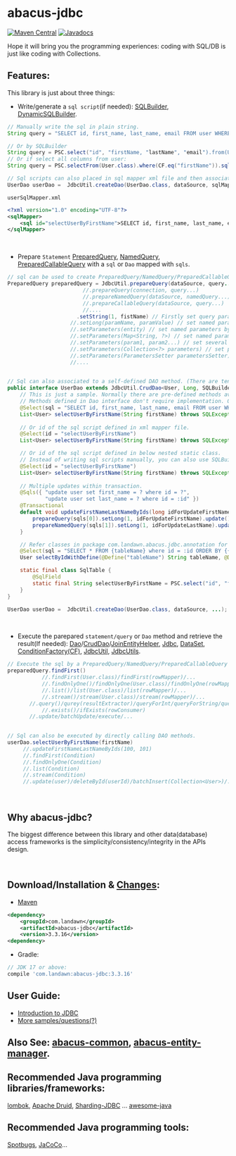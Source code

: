 # abacus-jdbc

[![Maven Central](https://img.shields.io/maven-central/v/com.landawn/abacus-jdbc.svg)](https://maven-badges.herokuapp.com/maven-central/com.landawn/abacus-jdbc/)
[![Javadocs](https://img.shields.io/badge/javadoc-3.3.16-brightgreen.svg)](https://www.javadoc.io/doc/com.landawn/abacus-jdbc/3.3.16/index.html)

Hope it will bring you the programming experiences: coding with SQL/DB is just like coding with Collections.

## Features:

This library is just about three things:

*  Write/generate a `sql script`(if needed): [SQLBuilder](https://htmlpreview.github.io/?https://github.com/landawn/abacus-jdbc/blob/master/docs/SQLBuilder_view.html), 
[DynamicSQLBuilder](https://htmlpreview.github.io/?https://github.com/landawn/abacus-jdbc/blob/master/docs/DynamicSQLBuilder_view.html).

```java
// Manually write the sql in plain string.
String query = "SELECT id, first_name, last_name, email FROM user WHERE first_Name = ?";

// Or by SQLBuilder
String query = PSC.select("id", "firstName, "lastName", "email").from(User.class).where(CF.eq("firstName")).sql();
// Or if select all columns from user:
String query = PSC.selectFrom(User.class).where(CF.eq("firstName")).sql();

// Sql scripts can also placed in sql mapper xml file and then associated with a DAO object.
UserDao userDao =  JdbcUtil.createDao(UserDao.class, dataSource, sqlMapper);
```
`userSqlMapper.xml`
```xml
<?xml version="1.0" encoding="UTF-8"?>
<sqlMapper>
	<sql id="selectUserByFirstName">SELECT id, first_name, last_name, email FROM user WHERE first_Name = ?</sql>
</sqlMapper>
```

<br />

*  Prepare `Statement` [PreparedQuery](https://htmlpreview.github.io/?https://github.com/landawn/abacus-jdbc/blob/master/docs/PreparedQuery_view.html), 
[NamedQuery](https://htmlpreview.github.io/?https://github.com/landawn/abacus-jdbc/blob/master/docs/NamedQuery_view.html), 
[PreparedCallableQuery](https://htmlpreview.github.io/?https://github.com/landawn/abacus-jdbc/blob/master/docs/PreparedCallableQuery_view.html) with a `sql` or `Dao` mapped with `sqls`.

```java
// sql can be used to create PreparedQuery/NamedQuery/PreparedCallableQuery
PreparedQuery preparedQuery = JdbcUtil.prepareQuery(dataSource, query...); 
			            //.prepareQuery(connection, query...)		
			            //.prepareNamedQuery(dataSource, namedQuery...)									   
			            //.prepareCallableQuery(dataSource, query...)									   
			            //....	
				      .setString(1, fistName) // Firstly set query parameters, if needed.
				    //.setLong(paramName, paramValue) // set named parameters for NamedQuery/PreparedCallableQuery.
				    //.setParameters(entity) // set named parameters by entity with getter/setter methods
				    //.setParameters(Map<String, ?>) // set named parameters by Map
				    //.setParameters(param1, param2...) // set several parameters in one line.
				    //.setParameters(Collection<?> parameters) // set parameters with a Collection.
				    //.setParameters(ParametersSetter parametersSetter) // set parameters by functional interface. 
				    //....  									   
																		   

// Sql can also associated to a self-defined DAO method. (There are tens of most used predefined methods in DAO interfaces which be used without write single line of code).
public interface UserDao extends JdbcUtil.CrudDao<User, Long, SQLBuilder.PSC, UserDao>, JdbcUtil.JoinEntityHelper<User, SQLBuilder.PSC, UserDao> {
    // This is just a sample. Normally there are pre-defined methods available for this query: userDao.list(Condition cond).
    // Methods defined in Dao interface don't require implementation. Of course, Customized implemnetation is also supported by default method.
    @Select(sql = "SELECT id, first_name, last_name, email FROM user WHERE first_Name = ?")
    List<User> selectUserByFirstName(String firstName) throws SQLException;
    
    // Or id of the sql script defined in xml mapper file.
    @Select(id = "selectUserByFirstName")
    List<User> selectUserByFirstName(String firstName) throws SQLException;

    // Or id of the sql script defined in below nested static class.
    // Instead of writing sql scripts manually, you can also use SQLBuilder/DynamicSQLBuilder to write sql scripts.
    @Select(id = "selectUserByFirstName")
    List<User> selectUserByFirstName(String firstName) throws SQLException;
    
    // Multiple updates within transaction.
    @Sqls({ "update user set first_name = ? where id = ?", 
            "update user set last_name = ? where id = :id" })
    @Transactional
    default void updateFirstNameLastNameByIds(long idForUpdateFirstName, long idForUpdateLastName, String... sqls) throws SQLException { // Last parameter must be String[]. It will be automatically filled with sqls in @Sql.
        prepareQuery(sqls[0]).setLong(1, idForUpdateFirstName).update();
        prepareNamedQuery(sqls[1]).setLong(1, idForUpdateLastName).update();
    }

    // Refer classes in package com.landawn.abacus.jdbc.annotation for more supported annations
    @Select(sql = "SELECT * FROM {tableName} where id = :id ORDER BY {{orderBy}}")
    User selectByIdWithDefine(@Define("tableName") String tableName, @Define("{{orderBy}}") String orderBy, @Bind("id") long id);

    static final class SqlTable {
        @SqlField
        static final String selectUserByFirstName = PSC.select("id", "firstName, "lastName", "email").from(User.class).where(CF.eq("first")).sql();
    }
}

UserDao userDao =  JdbcUtil.createDao(UserDao.class, dataSource, ...);
```
<br />

* Execute the parepared `statement/query` or `Dao` method and retrieve the result(If needed):
[Dao](https://htmlpreview.github.io/?https://github.com/landawn/abacus-jdbc/blob/master/docs/Dao_view.html)/[CrudDao](https://htmlpreview.github.io/?https://github.com/landawn/abacus-jdbc/blob/master/docs/CrudDao_view.html)/[JoinEntityHelper](https://htmlpreview.github.io/?https://github.com/landawn/abacus-jdbc/blob/master/docs/JoinEntityHelper_view.html), 
[Jdbc](https://htmlpreview.github.io/?https://github.com/landawn/abacus-jdbc/blob/master/docs/Jdbc_view.html),
[DataSet](https://htmlpreview.github.io/?https://github.com/landawn/abacus-jdbc/blob/master/docs/DataSet_view.html), 
[ConditionFactory(CF)](https://htmlpreview.github.io/?https://github.com/landawn/abacus-jdbc/blob/master/docs/ConditionFactory_view.html), 
[JdbcUtil](https://htmlpreview.github.io/?https://github.com/landawn/abacus-jdbc/blob/master/docs/JdbcUtil_view.html),
[JdbcUtils](https://htmlpreview.github.io/?https://github.com/landawn/abacus-jdbc/blob/master/docs/JdbcUtils_view.html).

```java
// Execute the sql by a PreparedQuery/NamedQuery/PreparedCallableQuery
preparedQuery.findFirst()
           //.findFirst(User.class)/findFirst(rowMapper)/...
           //.findOnlyOne()/findOnlyOne(User.class)/findOnlyOne(rowMapper)/...
           //.list()/list(User.class)/list(rowMapper)/...
           //.stream()/stream(User.class)/stream(rowMapper)/...
	   //.query()/qurey(resultExtractor)/queryForInt/queryForString/queryForSingleResult/...
           //.exists()/ifExists(rowConsumer)
	   //.update/batchUpdate/execute/...
																		   

// Sql can also be executed by directly calling DAO methods.
userDao.selectUserByFirstName(firstName)
     //.updateFirstNameLastNameByIds(100, 101)
     //.findFirst(Condition)
     //.findOnlyOne(Condition)
     //.list(Condition)
     //.stream(Condition)
     //.update(user)/deleteById(userId)/batchInsert(Collection<User>)/...

```
<br />


## Why abacus-jdbc?

The biggest difference between this library and other data(database) access frameworks is the simplicity/consistency/integrity in the APIs design.

<br />

## Download/Installation & [Changes](https://github.com/landawn/abacus-jdbc/blob/master/CHANGES.md):

* [Maven](https://central.sonatype.com/artifact/com.landawn/abacus-jdbc)

```xml
<dependency>
	<groupId>com.landawn</groupId>
	<artifactId>abacus-jdbc</artifactId>
	<version>3.3.16</version> 
<dependency>
```

* Gradle:

```gradle
// JDK 17 or above:
compile 'com.landawn:abacus-jdbc:3.3.16'
```

## User Guide:
* [Introduction to JDBC](https://www.javacodegeeks.com/2015/02/jdbc-tutorial.html)
* [More samples/questions(?)](https://github.com/landawn/abacus-jdbc/tree/master/samples/com/landawn/abacus/samples)

## Also See: [abacus-common](https://github.com/landawn/abacus-common), [abacus-entity-manager](https://github.com/landawn/abacus-entity-manager).

## Recommended Java programming libraries/frameworks:
[lombok](https://github.com/rzwitserloot/lombok), 
[Apache Druid](https://github.com/apache/druid), 
[Sharding-JDBC](https://github.com/apache/incubator-shardingsphere)
... [awesome-java](https://github.com/akullpp/awesome-java#database)


## Recommended Java programming tools:
[Spotbugs](https://github.com/spotbugs/spotbugs), [JaCoCo](https://www.eclemma.org/jacoco/)...

